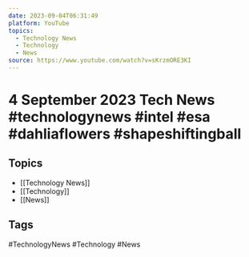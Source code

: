 ```yaml
---
date: 2023-09-04T06:31:49
platform: YouTube
topics:
  - Technology News
  - Technology
  - News
source: https://www.youtube.com/watch?v=sKrzmORE3KI
---
```

# 4 September 2023 Tech News #technologynews #intel #esa #dahliaflowers #shapeshiftingball

## Topics
- [[Technology News]]
- [[Technology]]
- [[News]]

## Tags
#TechnologyNews #Technology #News